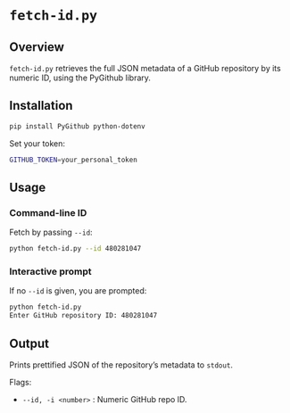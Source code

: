 # `fetch-id.py`

## Overview

`fetch-id.py` retrieves the full JSON metadata of a GitHub repository by its numeric ID, using the PyGithub library.

## Installation

```bash
pip install PyGithub python-dotenv
```

Set your token:

```bash
GITHUB_TOKEN=your_personal_token
```

## Usage

### Command-line ID

Fetch by passing `--id`:

```bash
python fetch-id.py --id 480281047
```

### Interactive prompt

If no `--id` is given, you are prompted:

```bash
python fetch-id.py
Enter GitHub repository ID: 480281047
```

## Output

Prints prettified JSON of the repository’s metadata to `stdout`.

Flags:

- `--id, -i <number>` : Numeric GitHub repo ID.